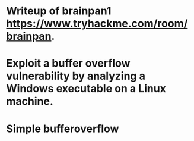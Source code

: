 # Writeup of brainpan1  https://www.tryhackme.com/room/brainpan.

# Exploit a buffer overflow vulnerability by analyzing a Windows executable on a Linux machine.

# Simple bufferoverflow
